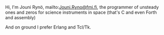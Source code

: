 
<!---
ryno/ryno is a ✨ special ✨ repository because its `README.md` (this file) appears on your GitHub profile.
You can click the Preview link to take a look at your changes.
--->
Hi, I'm Jouni Rynö, mailto:Jouni.Ryno@fmi.fi, the programmer of unsteady ones and zeros for science instruments in space (that's C and even Forth and assembly)

And on ground I prefer Erlang and Tcl/Tk.
